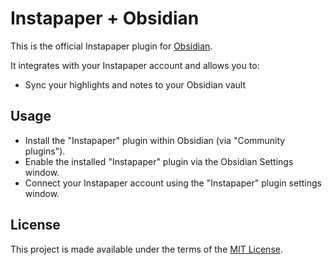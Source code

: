 # Instapaper + Obsidian

This is the official Instapaper plugin for [Obsidian](https://obsidian.md).

It integrates with your Instapaper account and allows you to:

- Sync your highlights and notes to your Obsidian vault

## Usage

- Install the "Instapaper" plugin within Obsidian (via "Community plugins").
- Enable the installed "Instapaper" plugin via the Obsidian Settings window.
- Connect your Instapaper account using the "Instapaper" plugin settings window.

## License

This project is made available under the terms of the [MIT License](LICENSE).
